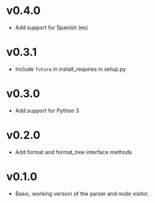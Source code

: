 # v0.4.0
- Add support for Spanish (es)

# v0.3.1
- Include `future` in install_requires in setup.py

# v0.3.0
- Add support for Python 3

# v0.2.0
- Add format and format_tree interface methods

# v0.1.0
- Basic, working version of the parser and node visitor.
